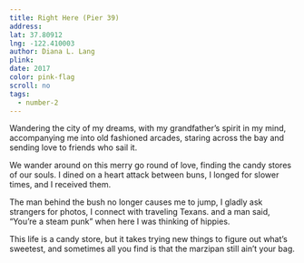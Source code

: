```yaml
---
title: Right Here (Pier 39)
address: 
lat: 37.80912
lng: -122.410003
author: Diana L. Lang
plink: 
date: 2017
color: pink-flag
scroll: no
tags:
  - number-2
---
```


Wandering the city of my dreams,
with my grandfather’s spirit in my mind,
accompanying me into old fashioned arcades,
staring across the bay and sending love to friends who sail it.

We wander around on this merry go round of love,
finding the candy stores of our souls.
I dined on a heart attack between buns,
I longed for slower times,
and I received them.

The man behind the bush no longer causes me to jump,
I gladly ask strangers for photos,
I connect with traveling Texans.
and a man said, “You’re a steam punk”
when here I was thinking of hippies.

This life is a candy store,
but it takes trying new things
to figure out what’s sweetest,
and sometimes all you find
is that the marzipan still ain’t your bag.
